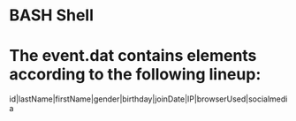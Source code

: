 # BASH Shell
# The event.dat contains elements according to the following lineup: 
id|lastName|firstName|gender|birthday|joinDate|IP|browserUsed|socialmedia
#
